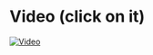 # Video (click on it)

[![Video](https://img.youtube.com/vi/BkheYyDbqqE/0.jpg)](https://www.youtube.com/watch?v=BkheYyDbqqE)
